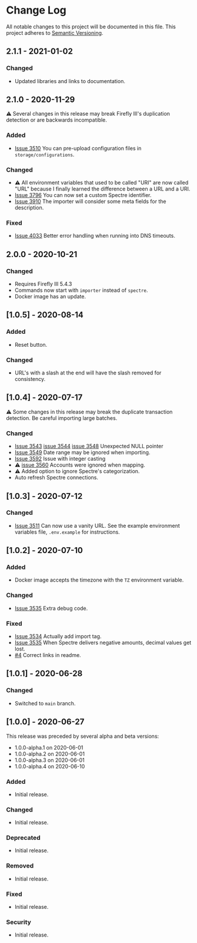 # Change Log
All notable changes to this project will be documented in this file.
This project adheres to [Semantic Versioning](http://semver.org/).

## 2.1.1 - 2021-01-02

### Changed
- Updated libraries and links to documentation.

## 2.1.0 - 2020-11-29

⚠️ Several changes in this release may break Firefly III's duplication detection or are backwards incompatible.

### Added

- [Issue 3510](https://github.com/firefly-iii/firefly-iii/issues/3510) You can pre-upload configuration files in `storage/configurations`.

### Changed

- ⚠️ All environment variables that used to be called "URI" are now called "URL" because I finally learned the difference between a URL and a URI.
- [Issue 3796](https://github.com/firefly-iii/firefly-iii/issues/3796) You can now set a custom Spectre identifier.
- [Issue 3910](https://github.com/firefly-iii/firefly-iii/issues/3910) The importer will consider some meta fields for the description.
 
### Fixed

- [Issue 4033](https://github.com/firefly-iii/firefly-iii/issues/4033) Better error handling when running into DNS timeouts.

## 2.0.0 - 2020-10-21

### Changed
- Requires Firefly III 5.4.3
- Commands now start with `importer` instead of `spectre`.
- Docker image has an update.

## [1.0.5] - 2020-08-14

### Added
- Reset button.

### Changed
- URL's with a slash at the end will have the slash removed for consistency.

## [1.0.4] - 2020-07-17

⚠️ Some changes in this release may break the duplicate transaction detection. Be careful importing large batches.

### Changed

- [Issue 3543](https://github.com/firefly-iii/firefly-iii/issues/3543) [issue 3544](https://github.com/firefly-iii/firefly-iii/issues/3544) [issue 3548](https://github.com/firefly-iii/firefly-iii/issues/3548) Unexpected NULL pointer
- [Issue 3549](https://github.com/firefly-iii/firefly-iii/issues/3549) Date range may be ignored when importing.
- [Issue 3592](https://github.com/firefly-iii/firefly-iii/issues/3492) Issue with integer casting
- ⚠️ [issue 3560](https://github.com/firefly-iii/firefly-iii/issues/3560) Accounts were ignored when mapping.
- ⚠️ Added option to ignore Spectre's categorization.
- Auto refresh Spectre connections.

## [1.0.3] - 2020-07-12

### Changed
- [Issue 3511](https://github.com/firefly-iii/firefly-iii/issues/3511) Can now use a vanity URL. See the example environment variables file, `.env.example` for instructions.

## [1.0.2] - 2020-07-10

### Added
- Docker image accepts the timezone with the `TZ` environment variable.

### Changed
- [Issue 3535](https://github.com/firefly-iii/firefly-iii/issues/3535) Extra debug code.

### Fixed
- [Issue 3534](https://github.com/firefly-iii/firefly-iii/issues/3534) Actually add import tag.
- [Issue 3535](https://github.com/firefly-iii/firefly-iii/issues/3535) When Spectre delivers negative amounts, decimal values get lost.
- [#4](https://github.com/firefly-iii/spectre-importer/pull/4) Correct links in readme.

## [1.0.1] - 2020-06-28

### Changed
- Switched to `main` branch.

## [1.0.0] - 2020-06-27

This release was preceded by several alpha and beta versions:

- 1.0.0-alpha.1 on 2020-06-01
- 1.0.0-alpha.2 on 2020-06-01
- 1.0.0-alpha.3 on 2020-06-01
- 1.0.0-alpha.4 on 2020-06-10

### Added
- Initial release.

### Changed
- Initial release.

### Deprecated
- Initial release.

### Removed
- Initial release.

### Fixed
- Initial release.

### Security
- Initial release.
